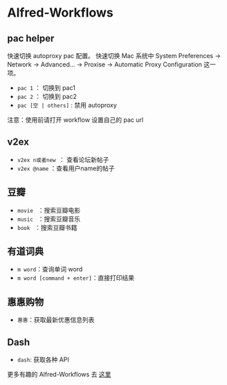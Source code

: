 # Alfred-Workflows


## pac helper
快速切换 autoproxy pac 配置。
快速切换 Mac 系统中 System Preferences -> Network -> Advanced... -> Proxise -> Automatic Proxy Configuration 这一项。

*  `pac 1` ： 切换到 pac1
*  `pac 2` ： 切换到 pac2
*  `pac [空 | others]` : 禁用 autoproxy

注意：使用前请打开 workflow 设置自己的 pac url

## v2ex
* `v2ex n或者new `： 查看论坛新帖子
* `v2ex @name` ：查看用户name的帖子

## 豆瓣

* `movie ` ：搜索豆瓣电影
* `music ` ：搜索豆瓣音乐
* `book `  ：搜索豆瓣书籍

## 有道词典

* `m word`：查询单词 word
* `m word [command + enter]`：直接打印结果

## 惠惠购物

* `惠惠`：获取最新优惠信息列表

## Dash

* `dash`: 获取各种 API

更多有趣的 Alfred-Workflows 去 [这里](http://www.packal.org/)